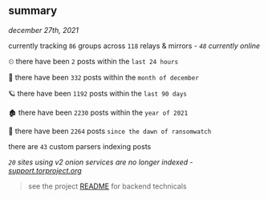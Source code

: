 
## summary
_december 27th, 2021_

currently tracking `86` groups across `118` relays & mirrors - _`48` currently online_

⏲ there have been `2` posts within the `last 24 hours`

🦈 there have been `332` posts within the `month of december`

🪐 there have been `1192` posts within the `last 90 days`

🏚 there have been `2230` posts within the `year of 2021`

🦕 there have been `2264` posts `since the dawn of ransomwatch`

there are `43` custom parsers indexing posts

_`20` sites using v2 onion services are no longer indexed - [support.torproject.org](https://support.torproject.org/onionservices/v2-deprecation/)_

> see the project [README](https://github.com/thetanz/ransomwatch#ransomwatch--) for backend technicals
